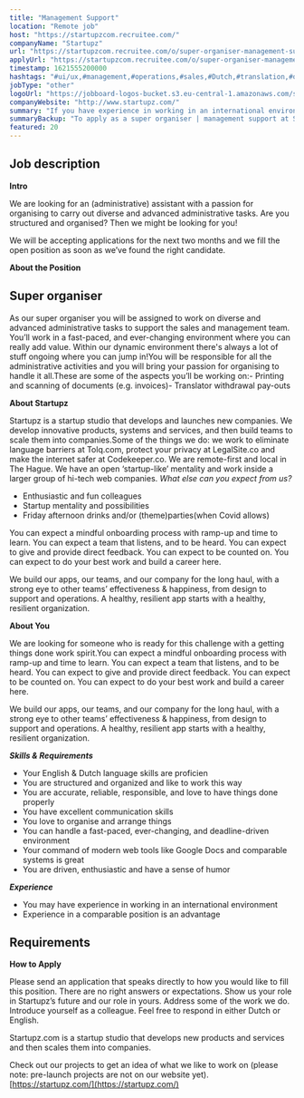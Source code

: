 ```yaml
---
title: "Management Support"
location: "Remote job"
host: "https://startupzcom.recruitee.com/"
companyName: "Startupz"
url: "https://startupzcom.recruitee.com/o/super-organiser-management-support"
applyUrl: "https://startupzcom.recruitee.com/o/super-organiser-management-support/c/new"
timestamp: 1621555200000
hashtags: "#ui/ux,#management,#operations,#sales,#Dutch,#translation,#office,#English"
jobType: "other"
logoUrl: "https://jobboard-logos-bucket.s3.eu-central-1.amazonaws.com/startupz-com"
companyWebsite: "http://www.startupz.com/"
summary: "If you have experience in working in an international environment, Startupz is looking for someone with your skillset."
summaryBackup: "To apply as a super organiser | management support at Startupz, you preferably need to have some knowledge of: #ui/ux, #management, #operations."
featured: 20
---
```


## Job description

**Intro**

We are looking for an (administrative) assistant with a passion for organising to carry out diverse and advanced administrative tasks. Are you structured and organised? Then we might be looking for you!

We will be accepting applications for the next two months and we fill the open position as soon as we’ve found the right candidate.

**About the Position**

## Super organiser

As our super organiser you will be assigned to work on diverse and advanced administrative tasks to support the sales and management team. You’ll work in a fast-paced, and ever-changing environment where you can really add value. Within our dynamic environment there's always a lot of stuff ongoing where you can jump in!You will be responsible for all the administrative activities and you will bring your passion for organising to handle it all.These are some of the aspects you’ll be working on:- Printing and scanning of documents (e.g. invoices)- Translator withdrawal pay-outs

**About Startupz**

Startupz is a startup studio that develops and launches new companies. We develop innovative products, systems and services, and then build teams to scale them into companies.Some of the things we do: we work to eliminate language barriers at Tolq.com, protect your privacy at LegalSite.co and make the internet safer at Codekeeper.co. We are remote-first and local in The Hague. We have an open ‘startup-like’ mentality and work inside a larger group of hi-tech web companies. _What else can you expect from us?_

*   Enthusiastic and fun colleagues
*   Startup mentality and possibilities
*   Friday afternoon drinks and/or (theme)parties(when Covid allows)

You can expect a mindful onboarding process with ramp-up and time to learn. You can expect a team that listens, and to be heard. You can expect to give and provide direct feedback. You can expect to be counted on. You can expect to do your best work and build a career here.

We build our apps, our teams, and our company for the long haul, with a strong eye to other teams’ effectiveness & happiness, from design to support and operations. A healthy, resilient app starts with a healthy, resilient organization.

**About You**

We are looking for someone who is ready for this challenge with a getting things done work spirit.You can expect a mindful onboarding process with ramp-up and time to learn. You can expect a team that listens, and to be heard. You can expect to give and provide direct feedback. You can expect to be counted on. You can expect to do your best work and build a career here.

We build our apps, our teams, and our company for the long haul, with a strong eye to other teams’ effectiveness & happiness, from design to support and operations. A healthy, resilient app starts with a healthy, resilient organization.

**_Skills & Requirements_**

*   Your English & Dutch language skills are proficien
*   You are structured and organized and like to work this way
*   You are accurate, reliable, responsible, and love to have things done properly
*   You have excellent communication skills
*   You love to organise and arrange things
*   You can handle a fast-paced, ever-changing, and deadline-driven environment
*   Your command of modern web tools like Google Docs and comparable systems is great
*   You are driven, enthusiastic and have a sense of humor

_**Experience**_

*   You may have experience in working in an international environment
*   Experience in a comparable position is an advantage

## Requirements

**How to Apply**

Please send an application that speaks directly to how you would like to fill this position. There are no right answers or expectations. Show us your role in Startupz’s future and our role in yours. Address some of the work we do. Introduce yourself as a colleague. Feel free to respond in either Dutch or English.

Startupz.com is a startup studio that develops new products and services and then scales them into companies.

Check out our projects to get an idea of what we like to work on (please note: pre-launch projects are not on our website yet). [https://startupz.com/](https://startupz.com/)
